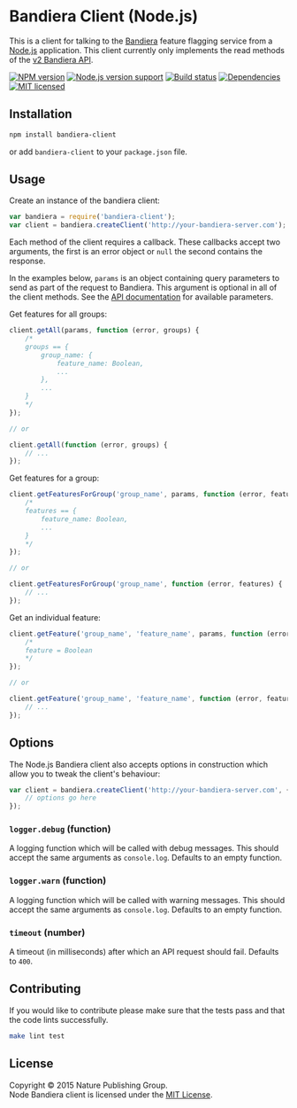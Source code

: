 
Bandiera Client (Node.js)
=========================

This is a client for talking to the [Bandiera][bandiera] feature flagging service from a [Node.js][node] application.
This client currently only implements the read methods of the [v2 Bandiera API][bandiera-api].

[![NPM version][shield-npm]][info-npm]
[![Node.js version support][shield-node]][info-node]
[![Build status][shield-build]][info-build]
[![Dependencies][shield-dependencies]][info-dependencies]
[![MIT licensed][shield-license]][info-license]


Installation
------------

```sh
npm install bandiera-client
```

or add `bandiera-client` to your `package.json` file.


Usage
-----

Create an instance of the bandiera client:

```js
var bandiera = require('bandiera-client');
var client = bandiera.createClient('http://your-bandiera-server.com');
```

Each method of the client requires a callback. These callbacks accept two arguments, the first is an error object or `null` the second contains the response.

In the examples below, `params` is an object containing query parameters to send as part of the request to Bandiera. This argument is optional in all of the client methods. See the [API documentation][bandiera-api] for available parameters.

Get features for all groups:

```js
client.getAll(params, function (error, groups) {
    /*
    groups == {
        group_name: {
            feature_name: Boolean,
            ...
        },
        ...
    }
    */
});

// or

client.getAll(function (error, groups) {
    // ...
});
```

Get features for a group:

```js
client.getFeaturesForGroup('group_name', params, function (error, features) {
    /*
    features == {
        feature_name: Boolean,
        ...
    }
    */
});

// or

client.getFeaturesForGroup('group_name', function (error, features) {
    // ...
});
```

Get an individual feature:

```js
client.getFeature('group_name', 'feature_name', params, function (error, feature) {
    /*
    feature = Boolean
    */
});

// or

client.getFeature('group_name', 'feature_name', function (error, feature) {
    // ...
});
```


Options
-------

The Node.js Bandiera client also accepts options in construction which allow you to tweak the client's behaviour:

```js
var client = bandiera.createClient('http://your-bandiera-server.com', {
    // options go here
});
```

### `logger.debug` (function)

A logging function which will be called with debug messages. This should accept the same arguments as `console.log`. Defaults to an empty function.

### `logger.warn` (function)

A logging function which will be called with warning messages. This should accept the same arguments as `console.log`. Defaults to an empty function.

### `timeout` (number)

A timeout (in milliseconds) after which an API request should fail. Defaults to `400`.


Contributing
------------

If you would like to contribute please make sure that the tests pass and that the code lints successfully.

```sh
make lint test
```


License
-------

Copyright &copy; 2015 Nature Publishing Group.  
Node Bandiera client is licensed under the [MIT License][info-license].



[bandiera]: https://github.com/nature/bandiera
[bandiera-api]: https://github.com/nature/bandiera/wiki/API-Documentation
[node]: http://nodejs.org

[info-dependencies]: https://gemnasium.com/nature/bandiera-client-node
[info-license]: LICENSE
[info-node]: package.json
[info-npm]: https://www.npmjs.com/package/bandiera-client
[info-build]: https://travis-ci.org/nature/bandiera-client-node
[shield-dependencies]: https://img.shields.io/gemnasium/nature/bandiera-client-node.svg
[shield-license]: https://img.shields.io/badge/license-MIT-blue.svg
[shield-node]: https://img.shields.io/badge/node.js%20support-0.10–4.0-brightgreen.svg
[shield-npm]: https://img.shields.io/npm/v/bandiera-client.svg
[shield-build]: https://img.shields.io/travis/nature/bandiera-client-node/master.svg
